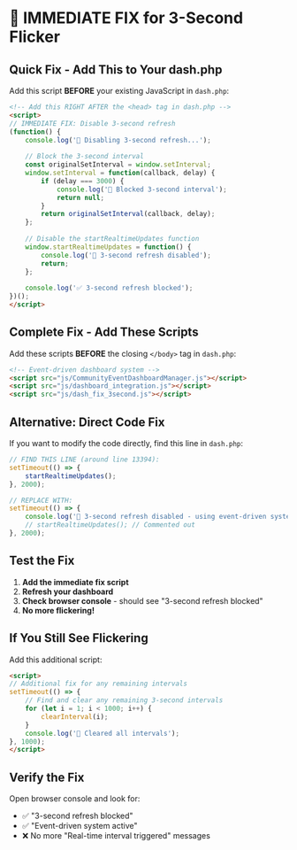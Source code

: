 # 🛑 IMMEDIATE FIX for 3-Second Flicker

## Quick Fix - Add This to Your dash.php

Add this script **BEFORE** your existing JavaScript in `dash.php`:

```html
<!-- Add this RIGHT AFTER the <head> tag in dash.php -->
<script>
// IMMEDIATE FIX: Disable 3-second refresh
(function() {
    console.log('🛑 Disabling 3-second refresh...');
    
    // Block the 3-second interval
    const originalSetInterval = window.setInterval;
    window.setInterval = function(callback, delay) {
        if (delay === 3000) {
            console.log('🛑 Blocked 3-second interval');
            return null;
        }
        return originalSetInterval(callback, delay);
    };
    
    // Disable the startRealtimeUpdates function
    window.startRealtimeUpdates = function() {
        console.log('🛑 3-second refresh disabled');
        return;
    };
    
    console.log('✅ 3-second refresh blocked');
})();
</script>
```

## Complete Fix - Add These Scripts

Add these scripts **BEFORE** the closing `</body>` tag in `dash.php`:

```html
<!-- Event-driven dashboard system -->
<script src="js/CommunityEventDashboardManager.js"></script>
<script src="js/dashboard_integration.js"></script>
<script src="js/dash_fix_3second.js"></script>
```

## Alternative: Direct Code Fix

If you want to modify the code directly, find this line in `dash.php`:

```javascript
// FIND THIS LINE (around line 13394):
setTimeout(() => {
    startRealtimeUpdates();
}, 2000);

// REPLACE WITH:
setTimeout(() => {
    console.log('🛑 3-second refresh disabled - using event-driven system');
    // startRealtimeUpdates(); // Commented out
}, 2000);
```

## Test the Fix

1. **Add the immediate fix script**
2. **Refresh your dashboard**
3. **Check browser console** - should see "3-second refresh blocked"
4. **No more flickering!**

## If You Still See Flickering

Add this additional script:

```html
<script>
// Additional fix for any remaining intervals
setTimeout(() => {
    // Find and clear any remaining 3-second intervals
    for (let i = 1; i < 1000; i++) {
        clearInterval(i);
    }
    console.log('🧹 Cleared all intervals');
}, 1000);
</script>
```

## Verify the Fix

Open browser console and look for:
- ✅ "3-second refresh blocked"
- ✅ "Event-driven system active"
- ❌ No more "Real-time interval triggered" messages
